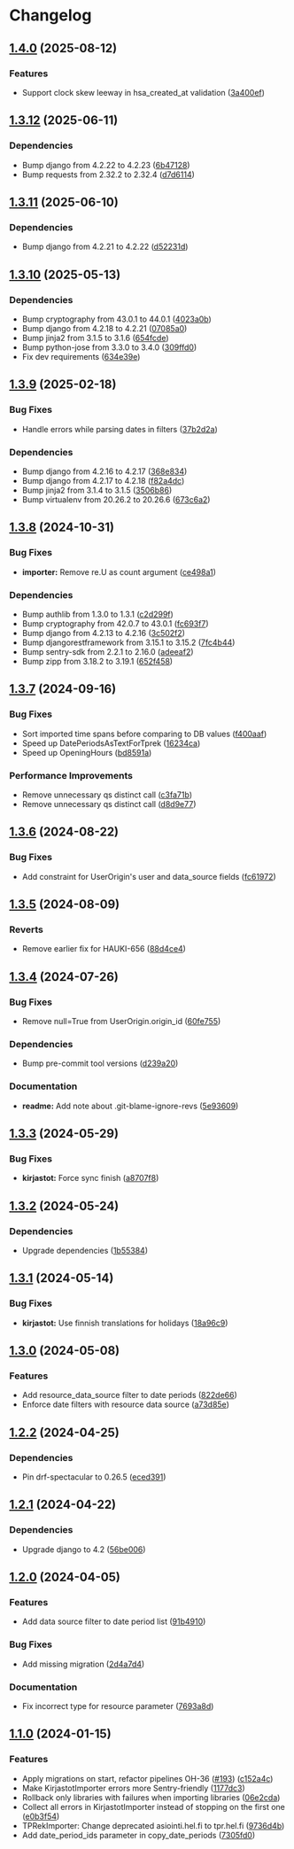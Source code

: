 # Changelog

## [1.4.0](https://github.com/City-of-Helsinki/hauki/compare/hauki-v1.3.12...hauki-v1.4.0) (2025-08-12)


### Features

* Support clock skew leeway in hsa_created_at validation ([3a400ef](https://github.com/City-of-Helsinki/hauki/commit/3a400ef5a788acfe80c65f2cf833c89f12d39e7e))

## [1.3.12](https://github.com/City-of-Helsinki/hauki/compare/hauki-v1.3.11...hauki-v1.3.12) (2025-06-11)


### Dependencies

* Bump django from 4.2.22 to 4.2.23 ([6b47128](https://github.com/City-of-Helsinki/hauki/commit/6b47128a855e7fdbb7a2a8a7211c0ab2195e27e2))
* Bump requests from 2.32.2 to 2.32.4 ([d7d6114](https://github.com/City-of-Helsinki/hauki/commit/d7d611421eedb08a76782c6617a922cb1dcec362))

## [1.3.11](https://github.com/City-of-Helsinki/hauki/compare/hauki-v1.3.10...hauki-v1.3.11) (2025-06-10)


### Dependencies

* Bump django from 4.2.21 to 4.2.22 ([d52231d](https://github.com/City-of-Helsinki/hauki/commit/d52231d74af0bc32b51646c6b6817bd8ce4b659c))

## [1.3.10](https://github.com/City-of-Helsinki/hauki/compare/hauki-v1.3.9...hauki-v1.3.10) (2025-05-13)


### Dependencies

* Bump cryptography from 43.0.1 to 44.0.1 ([4023a0b](https://github.com/City-of-Helsinki/hauki/commit/4023a0b23aa1f7597cdeff5bd810533130d89628))
* Bump django from 4.2.18 to 4.2.21 ([07085a0](https://github.com/City-of-Helsinki/hauki/commit/07085a083f396670e5825ee8f5b5fb9a0cad72d8))
* Bump jinja2 from 3.1.5 to 3.1.6 ([654fcde](https://github.com/City-of-Helsinki/hauki/commit/654fcded1065400b81bd8f0ef7821d5175860e11))
* Bump python-jose from 3.3.0 to 3.4.0 ([309ffd0](https://github.com/City-of-Helsinki/hauki/commit/309ffd04a45ab530211f7fe3939558cda5b9cac8))
* Fix dev requirements ([634e39e](https://github.com/City-of-Helsinki/hauki/commit/634e39ec6e3518aee330df7bbade0d51acd94b4e))

## [1.3.9](https://github.com/City-of-Helsinki/hauki/compare/hauki-v1.3.8...hauki-v1.3.9) (2025-02-18)


### Bug Fixes

* Handle errors while parsing dates in filters ([37b2d2a](https://github.com/City-of-Helsinki/hauki/commit/37b2d2ae3657366e8884f4ea2d1a79d708f6e59f))


### Dependencies

* Bump django from 4.2.16 to 4.2.17 ([368e834](https://github.com/City-of-Helsinki/hauki/commit/368e83448d1b84abd693c3d5d9bb9b3a20d2ab0c))
* Bump django from 4.2.17 to 4.2.18 ([f82a4dc](https://github.com/City-of-Helsinki/hauki/commit/f82a4dc801faab1acc1fd2c60e18dbfee5d0ac0f))
* Bump jinja2 from 3.1.4 to 3.1.5 ([3506b86](https://github.com/City-of-Helsinki/hauki/commit/3506b86096bbb985afb5832efaddaa561df62280))
* Bump virtualenv from 20.26.2 to 20.26.6 ([673c6a2](https://github.com/City-of-Helsinki/hauki/commit/673c6a2928639c5f7d77ea91575aa76894859d0a))

## [1.3.8](https://github.com/City-of-Helsinki/hauki/compare/hauki-v1.3.7...hauki-v1.3.8) (2024-10-31)


### Bug Fixes

* **importer:** Remove re.U as count argument ([ce498a1](https://github.com/City-of-Helsinki/hauki/commit/ce498a11c453cc9664c5feeeacc5872ef8921a72))


### Dependencies

* Bump authlib from 1.3.0 to 1.3.1 ([c2d299f](https://github.com/City-of-Helsinki/hauki/commit/c2d299fb1549476663dfd252e45c1a7b455f3785))
* Bump cryptography from 42.0.7 to 43.0.1 ([fc693f7](https://github.com/City-of-Helsinki/hauki/commit/fc693f768bd46843db74301723be310123f53e59))
* Bump django from 4.2.13 to 4.2.16 ([3c502f2](https://github.com/City-of-Helsinki/hauki/commit/3c502f26b1c364c537c9b2d36f4a2aa9024f4d5c))
* Bump djangorestframework from 3.15.1 to 3.15.2 ([7fc4b44](https://github.com/City-of-Helsinki/hauki/commit/7fc4b441930b40a897039c63263bdcbc1c58db82))
* Bump sentry-sdk from 2.2.1 to 2.16.0 ([adeeaf2](https://github.com/City-of-Helsinki/hauki/commit/adeeaf2c8a4ba53ea08e7a18dad8ca9983886d9d))
* Bump zipp from 3.18.2 to 3.19.1 ([652f458](https://github.com/City-of-Helsinki/hauki/commit/652f458343a95d11278a6ee645fcd2d88ab7a3ac))

## [1.3.7](https://github.com/City-of-Helsinki/hauki/compare/hauki-v1.3.6...hauki-v1.3.7) (2024-09-16)


### Bug Fixes

* Sort imported time spans before comparing to DB values ([f400aaf](https://github.com/City-of-Helsinki/hauki/commit/f400aaf51bae6bbc9b2e3d1e8e5ddc9eeeec9ccd))
* Speed up DatePeriodsAsTextForTprek ([16234ca](https://github.com/City-of-Helsinki/hauki/commit/16234cae2aa3b8906e379cb1eb135f6d191977cf))
* Speed up OpeningHours ([bd8591a](https://github.com/City-of-Helsinki/hauki/commit/bd8591a0e121c37d0ff393ddc8deb286191f9237))


### Performance Improvements

* Remove unnecessary qs distinct call ([c3fa71b](https://github.com/City-of-Helsinki/hauki/commit/c3fa71bb9d36d7aba42f9c7d1986a74b6a52f7bf))
* Remove unnecessary qs distinct call ([d8d9e77](https://github.com/City-of-Helsinki/hauki/commit/d8d9e77cfc8066fe1379e930f41f4643036d1aac))

## [1.3.6](https://github.com/City-of-Helsinki/hauki/compare/hauki-v1.3.5...hauki-v1.3.6) (2024-08-22)


### Bug Fixes

* Add constraint for UserOrigin's user and data_source fields ([fc61972](https://github.com/City-of-Helsinki/hauki/commit/fc61972883b03dd7e68d9fdbd7764557c0838a4d))

## [1.3.5](https://github.com/City-of-Helsinki/hauki/compare/hauki-v1.3.4...hauki-v1.3.5) (2024-08-09)


### Reverts

* Remove earlier fix for HAUKI-656 ([88d4ce4](https://github.com/City-of-Helsinki/hauki/commit/88d4ce4233cab1cb1d2c17087c83c5cbe162c074))

## [1.3.4](https://github.com/City-of-Helsinki/hauki/compare/hauki-v1.3.3...hauki-v1.3.4) (2024-07-26)


### Bug Fixes

* Remove null=True from UserOrigin.origin_id ([60fe755](https://github.com/City-of-Helsinki/hauki/commit/60fe75567d15c7f56ac53395a92d4ffe0f4fd0cc))


### Dependencies

* Bump pre-commit tool versions ([d239a20](https://github.com/City-of-Helsinki/hauki/commit/d239a204a9b336c3d3d01b9709ae1f432885f33d))


### Documentation

* **readme:** Add note about .git-blame-ignore-revs ([5e93609](https://github.com/City-of-Helsinki/hauki/commit/5e93609666894f726fea956e006d2d8482c03bc0))

## [1.3.3](https://github.com/City-of-Helsinki/hauki/compare/hauki-v1.3.2...hauki-v1.3.3) (2024-05-29)


### Bug Fixes

* **kirjastot:** Force sync finish ([a8707f8](https://github.com/City-of-Helsinki/hauki/commit/a8707f8bbabce826385509b583805a5dc10a9ae4))

## [1.3.2](https://github.com/City-of-Helsinki/hauki/compare/hauki-v1.3.1...hauki-v1.3.2) (2024-05-24)


### Dependencies

* Upgrade dependencies ([1b55384](https://github.com/City-of-Helsinki/hauki/commit/1b553848b37026c5f5660722ca72fb256ed119b9))

## [1.3.1](https://github.com/City-of-Helsinki/hauki/compare/hauki-v1.3.0...hauki-v1.3.1) (2024-05-14)


### Bug Fixes

* **kirjastot:** Use finnish translations for holidays ([18a96c9](https://github.com/City-of-Helsinki/hauki/commit/18a96c9df1c2ecc4e2d45a60ba530e53522f5c35))

## [1.3.0](https://github.com/City-of-Helsinki/hauki/compare/hauki-v1.2.2...hauki-v1.3.0) (2024-05-08)


### Features

* Add resource_data_source filter to date periods ([822de66](https://github.com/City-of-Helsinki/hauki/commit/822de66eb7360684a82d2f4341042cccccc21137))
* Enforce date filters with resource data source ([a73d85e](https://github.com/City-of-Helsinki/hauki/commit/a73d85ea4d4b4f40e890803be55c4a102efe8a16))

## [1.2.2](https://github.com/City-of-Helsinki/hauki/compare/hauki-v1.2.1...hauki-v1.2.2) (2024-04-25)


### Dependencies

* Pin drf-spectacular to 0.26.5 ([eced391](https://github.com/City-of-Helsinki/hauki/commit/eced391313978496bb9e8863dde4b007a2a97e36))

## [1.2.1](https://github.com/City-of-Helsinki/hauki/compare/hauki-v1.2.0...hauki-v1.2.1) (2024-04-22)


### Dependencies

* Upgrade django to 4.2 ([56be006](https://github.com/City-of-Helsinki/hauki/commit/56be006b44f7e0a748d7cb34a1ba993173fc7160))

## [1.2.0](https://github.com/City-of-Helsinki/hauki/compare/hauki-v1.1.0...hauki-v1.2.0) (2024-04-05)


### Features

* Add data source filter to date period list ([91b4910](https://github.com/City-of-Helsinki/hauki/commit/91b4910f5590e82b2fc8c29729d41427f761e4e1))


### Bug Fixes

* Add missing migration ([2d4a7d4](https://github.com/City-of-Helsinki/hauki/commit/2d4a7d416c5d7d534fd5dd9c9f1c895535a912ee))


### Documentation

* Fix incorrect type for resource parameter ([7693a8d](https://github.com/City-of-Helsinki/hauki/commit/7693a8dc5c93c5d02e17e53128accfc29cdbfa38))

## [1.1.0](https://github.com/City-of-Helsinki/hauki/compare/hauki-v1.0.0...hauki-v1.1.0) (2024-01-15)


### Features

* Apply migrations on start, refactor pipelines OH-36 ([#193](https://github.com/City-of-Helsinki/hauki/issues/193)) ([c152a4c](https://github.com/City-of-Helsinki/hauki/commit/c152a4c5c6a1b5fccc49fb79c1b6cd5bf1ba8bc9))
* Make KirjastotImporter errors more Sentry-friendly ([1177dc3](https://github.com/City-of-Helsinki/hauki/commit/1177dc3968735d5211b769b4c63e9882dc8a1303))
* Rollback only libraries with failures when importing libraries ([06e2cda](https://github.com/City-of-Helsinki/hauki/commit/06e2cdaf889adbecb2991032d761156686c7550e))
* Collect all errors in KirjastotImporter instead of stopping on the first one ([e0b3f54](https://github.com/City-of-Helsinki/hauki/commit/e0b3f54ef4aef8fe4bd121c3cd4968965b9e34de))
* TPRekImporter: Change deprecated asiointi.hel.fi to tpr.hel.fi ([9736d4b](https://github.com/City-of-Helsinki/hauki/commit/9736d4b6337d90f28c48abbfe0ba579ef2cfa47f))
* Add date_period_ids parameter in copy_date_periods ([7305fd0](https://github.com/City-of-Helsinki/hauki/commit/7305fd02c085dfb458f380462121d39dc4d83547))
